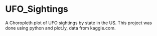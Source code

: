 # UFO_Sightings
A Choropleth plot of UFO sightings by state in the US.  This project was done using python and plot.ly, data from kaggle.com.
